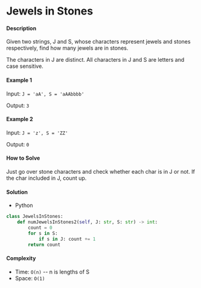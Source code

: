 # Jewels in Stones

#### Description

Given two strings, J and S, whose characters represent jewels and stones respectively, find how many jewels are in stones.

The characters in J are distinct. All characters in J and S are letters and case sensitive.

#### Example 1

Input: `J = 'aA', S = 'aAAbbbb'`

Output: `3`

#### Example 2

Input: `J = 'z', S = 'ZZ'`

Output: `0`

#### How to Solve

Just go over stone characters and check whether each char is in J or not. If the char included in J, count up.


#### Solution

- Python

```python
class JewelsInStones:
    def numJewelsInStones2(self, J: str, S: str) -> int:
        count = 0
        for s in S:
            if s in J: count += 1
        return count
```

#### Complexity

- Time: `O(n)` -- n is lengths of S
- Space: `O(1)`
